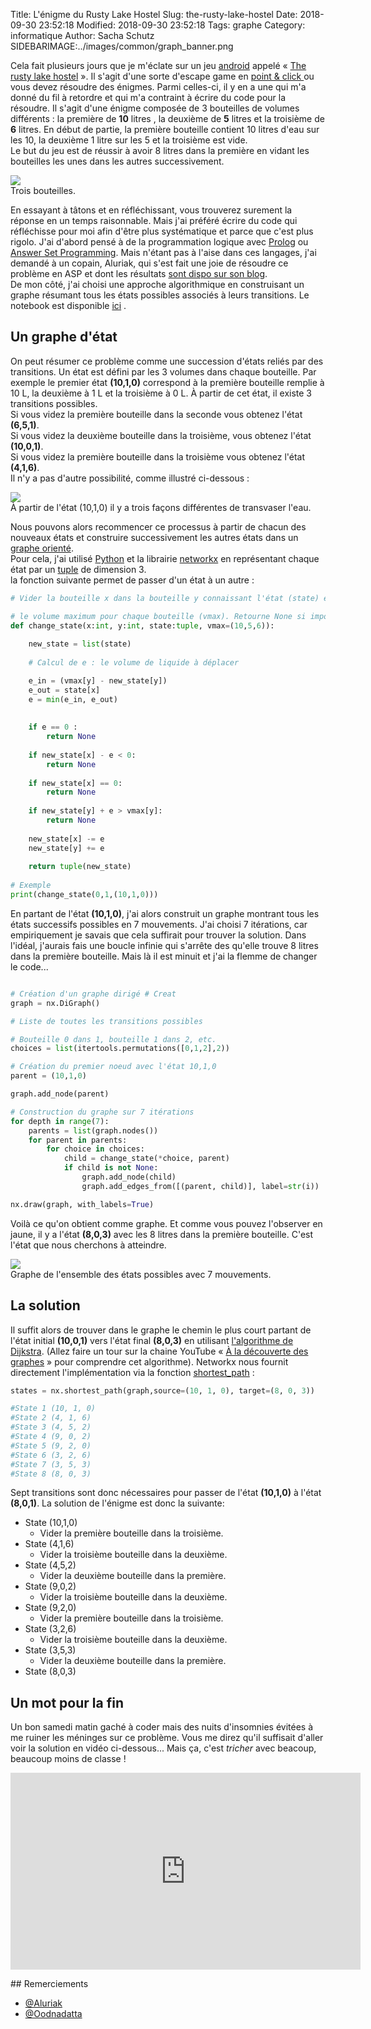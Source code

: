 Title: L'énigme du Rusty Lake Hostel
Slug: the-rusty-lake-hostel
Date: 2018-09-30 23:52:18
Modified: 2018-09-30 23:52:18
Tags: graphe
Category: informatique
Author: Sacha Schutz
SIDEBARIMAGE:../images/common/graph_banner.png

Cela fait plusieurs jours que je m'éclate sur un jeu [android](https://fr.wikipedia.org/wiki/Android) appelé « [The rusty lake hostel](https://store.steampowered.com/app/435120/Rusty_Lake_Hotel/) ». Il s'agit d'une sorte d'escape game en [point & click ](https://fr.wikipedia.org/wiki/Pointer-et-cliquer) ou vous devez résoudre des énigmes. Parmi celles-ci, il y en a une qui m'a donné du fil à retordre et qui m'a contraint à écrire du code pour la résoudre. 
Il s'agit d'une énigme composée de 3 bouteilles de volumes différents : la première de **10** litres , la deuxième de **5** litres et la troisième de **6** litres. En début de partie,  la première bouteille contient 10 litres d'eau sur les 10, la deuxième 1 litre sur les 5 et la troisième est vide.    
Le but du jeu est de réussir à avoir 8 litres dans la première en vidant les bouteilles les unes dans les autres successivement. 

<div class="figure">     <img src="../images/rusty_lake/base.jpg" />      <div class="legend">Trois bouteilles.</div> </div>   

En essayant à tâtons et en réfléchissant, vous trouverez surement la réponse en un temps raisonnable. Mais j'ai préféré écrire du code qui réfléchisse pour moi afin d'être plus systématique et parce que c'est plus rigolo. J'ai d'abord pensé à de la programmation logique avec [Prolog](https://fr.wikipedia.org/wiki/Prolog) ou [Answer Set Programming](https://fr.wikipedia.org/wiki/Answer_set_programming). Mais n'étant pas à l'aise dans ces langages, j'ai demandé à un copain, Aluriak, qui s'est fait une joie de résoudre ce problème en ASP et dont les résultats [sont dispo sur son blog](https://lucas.bourneuf.net/blog/asp-temporal.html).       
De mon côté, j'ai choisi une approche algorithmique en construisant un graphe résumant tous les états possibles associés à leurs transitions. Le notebook est disponible [ici](https://github.com/dridk/notebook/blob/master/rusty_lake/rusty_lake.ipynb) .

## Un graphe d'état

On peut résumer ce problème comme une succession d'états reliés par des transitions. Un état est défini par les 3 volumes dans chaque bouteille. Par exemple le premier état **(10,1,0)** correspond à la première bouteille remplie à 10 L, la deuxième à 1 L et la troisième à 0 L. 
À partir de cet état, il existe 3 transitions possibles.   
Si vous videz la première bouteille dans la seconde vous obtenez l'état **(6,5,1)**.   
Si vous videz la deuxième bouteille dans la troisième, vous obtenez l'état **(10,0,1)**.   
Si vous videz la première bouteille dans la troisième vous obtenez l'état **(4,1,6)**.    
Il n'y a pas d'autre possibilité, comme illustré ci-dessous :

<div class="figure">     <img src="../images/rusty_lake/graphe_base.png" />      <div class="legend">À partir de l'état (10,1,0) il y a trois façons différentes de transvaser l'eau.</div> </div>   

Nous pouvons alors recommencer ce processus à partir de chacun des nouveaux états et construire successivement les autres états dans un [graphe orienté](https://fr.wikipedia.org/wiki/Graphe_orient%C3%A9).      
Pour cela, j'ai utilisé [Python](https://www.python.org/download/releases/3.0/) et la librairie [networkx](https://networkx.github.io/) en représentant chaque état par un [tuple](http://apprendre-python.com/page-apprendre-tuples-tuple-python) de dimension 3.   
la fonction suivante permet de passer d'un état à un autre : 

```python
# Vider la bouteille x dans la bouteille y connaissant l'état (state) et

# le volume maximum pour chaque bouteille (vmax). Retourne None si impossible.
def change_state(x:int, y:int, state:tuple, vmax=(10,5,6)):
    
    new_state = list(state)
    
    # Calcul de e : le volume de liquide à déplacer

    e_in = (vmax[y] - new_state[y])
    e_out = state[x] 
    e = min(e_in, e_out)
    
    
    if e == 0 : 
        return None
    
    if new_state[x] - e < 0:
        return None
    
    if new_state[x] == 0:
        return None
    
    if new_state[y] + e > vmax[y]:
        return None
         
    new_state[x] -= e
    new_state[y] += e
    
    return tuple(new_state)
    
# Exemple 
print(change_state(0,1,(10,1,0)))
```

En partant de l'état **(10,1,0)**, j'ai alors construit un graphe montrant tous les états successifs possibles en 7 mouvements. J'ai choisi 7 itérations, car empiriquement je savais que cela suffirait pour trouver la solution. Dans l'idéal, j'aurais fais une boucle infinie qui s'arrête des qu'elle trouve 8 litres dans la première bouteille. Mais là il est minuit et j'ai la flemme de changer le code...

```python

# Création d'un graphe dirigé # Creat 
graph = nx.DiGraph()

# Liste de toutes les transitions possibles

# Bouteille 0 dans 1, bouteille 1 dans 2, etc.
choices = list(itertools.permutations([0,1,2],2))

# Création du premier noeud avec l'état 10,1,0
parent = (10,1,0)

graph.add_node(parent)

# Construction du graphe sur 7 itérations 
for depth in range(7):
    parents = list(graph.nodes())
    for parent in parents: 
        for choice in choices:
            child = change_state(*choice, parent)
            if child is not None:
                graph.add_node(child)
                graph.add_edges_from([(parent, child)], label=str(i))

nx.draw(graph, with_labels=True)

```

Voilà ce qu'on obtient comme graphe. Et comme vous pouvez l'observer en jaune, il y a l'état **(8,0,3)** avec les 8 litres dans la première bouteille. C'est l'état que nous cherchons à atteindre.

<div class="figure">     <img src="../images/rusty_lake/graphe.png" />      <div class="legend">Graphe de l'ensemble des états possibles avec 7 mouvements.</div> </div> 

## La solution

Il suffit alors de trouver dans le graphe le chemin le plus court partant de l'état initial **(10,0,1)** vers l'état final **(8,0,3)** en utilisant [l'algorithme de Dijkstra](https://fr.wikipedia.org/wiki/Algorithme_de_Dijkstra). (Allez faire un tour sur la chaine YouTube « [À la découverte des graphes](https://www.youtube.com/watch?v=JPeCmKFrKio) » pour comprendre cet algorithme). Networkx nous fournit directement l'implémentation via la fonction [shortest_path](https://networkx.github.io/documentation/stable/reference/algorithms/generated/networkx.algorithms.shortest_paths.generic.shortest_path.html#networkx.algorithms.shortest_paths.generic.shortest_path) :

```python     
states = nx.shortest_path(graph,source=(10, 1, 0), target=(8, 0, 3))

#State 1 (10, 1, 0)
#State 2 (4, 1, 6)
#State 3 (4, 5, 2)
#State 4 (9, 0, 2)
#State 5 (9, 2, 0)
#State 6 (3, 2, 6)
#State 7 (3, 5, 3)
#State 8 (8, 0, 3)

```

Sept transitions sont donc nécessaires pour passer de l'état **(10,1,0)** à l'état **(8,0,1)**. La solution de l'énigme est donc la suivante: 

- State (10,1,0)
    + Vider la première bouteille dans la troisième.
- State (4,1,6)
    + Vider la troisième bouteille dans la deuxième.
- State (4,5,2)
    + Vider la deuxième bouteille dans la première.
- State (9,0,2)
    + Vider la troisième bouteille dans la deuxième.
- State (9,2,0)
    + Vider la première bouteille dans la troisième.
- State (3,2,6)
    + Vider la troisième bouteille dans la deuxième.
- State (3,5,3)
    + Vider la deuxième bouteille dans la première.
- State (8,0,3) 

## Un mot pour la fin 
Un bon samedi matin gaché à coder mais des nuits d'insomnies évitées à me ruiner les méninges sur ce problème. Vous me direz qu'il suffisait d'aller voir la solution en vidéo ci-dessous...
Mais ça, c'est *tricher* avec beacoup, beaucoup moins de classe !

<iframe width="560" height="315" src="https://www.youtube.com/embed/AqylpTp1sNs?start=423" frameborder="0" allow="autoplay; encrypted-media" allowfullscreen></iframe>

## Remerciements 
- [@Aluriak](https://github.com/Aluriak) 
- [@Oodnadatta](https://github.com/Oodnadatta)
